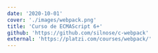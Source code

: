 ```yaml
---
date: '2020-10-01'
cover: './images/webpack.png'
title: 'Curso de ECMAScript 6+'
github: 'https://github.com/silnose/c-webpack'
external: 'https://platzi.com/courses/webpack/'
---
```

